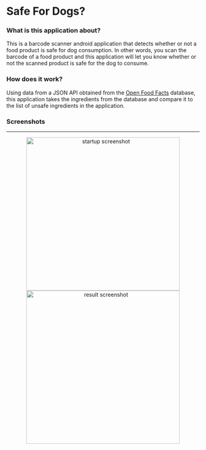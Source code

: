 # Safe For Dogs?
### What is this application about?
<p align="left">This is a barcode scanner android application that detects whether or not a food product is safe for dog consumption. In other words, you scan the barcode of a food product and this application will let you know whether or not the scanned product is safe for the dog to consume.</p>

### How does it work?
<p align="left">Using data from a JSON API obtained from the <a href="http://world.openfoodfacts.org">Open Food Facts</a> database, this application takes the ingredients from the database and compare it to the list of unsafe ingredients in the application.</p>

### Screenshots
***
<p align="center"><img src="http://i66.tinypic.com/6eetco.jpg" alt="startup screenshot" width=400; styles="display:'inline-block';"> <img src="http://i68.tinypic.com/155rk89.png" alt="result screenshot" width=400;></p>


